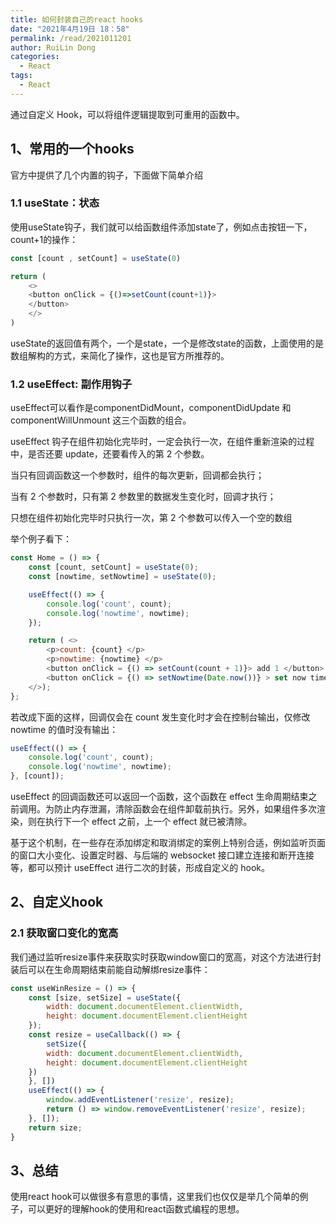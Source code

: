 ```yaml
---
title: 如何封装自己的react hooks
date: "2021年4月19日 18：58"
permalink: /read/2021011201
author: RuiLin Dong
categories:
  - React
tags:
  - React
---
```


通过自定义 Hook，可以将组件逻辑提取到可重用的函数中。

## 1、常用的一个hooks
官方中提供了几个内置的钩子，下面做下简单介绍


### 1.1 useState：状态
使用useState钩子，我们就可以给函数组件添加state了，例如点击按钮一下，count+1的操作：
<!-- more -->
```javascript
const [count , setCount] = useState(0)

return (
    <>
    <button onClick = {()=>setCount(count+1)}>
    </button>
    </>
)
```
useState的返回值有两个，一个是state，一个是修改state的函数，上面使用的是数组解构的方式，来简化了操作，这也是官方所推荐的。

### 1.2 useEffect: 副作用钩子
useEffect可以看作是componentDidMount，componentDidUpdate 和 componentWillUnmount 这三个函数的组合。

useEffect 钩子在组件初始化完毕时，一定会执行一次，在组件重新渲染的过程中，是否还要 update，还要看传入的第 2 个参数。


当只有回调函数这一个参数时，组件的每次更新，回调都会执行；

当有 2 个参数时，只有第 2 参数里的数据发生变化时，回调才执行；

只想在组件初始化完毕时只执行一次，第 2 个参数可以传入一个空的数组

举个例子看下：

```javascript
const Home = () => {
    const [count, setCount] = useState(0);
    const [nowtime, setNowtime] = useState(0);

    useEffect(() => {
        console.log('count', count);
        console.log('nowtime', nowtime);
    });

    return ( <>
        <p>count: {count} </p>
        <p>nowtime: {nowtime} </p>
        <button onClick = {() => setCount(count + 1)}> add 1 </button>
        <button onClick = {() => setNowtime(Date.now())} > set now time </button>
    </>);
};
```
若改成下面的这样，回调仅会在 count 发生变化时才会在控制台输出，仅修改 nowtime 的值时没有输出：
```javascript
useEffect(() => {
    console.log('count', count);
    console.log('nowtime', nowtime);
}, [count]);
```
useEffect 的回调函数还可以返回一个函数，这个函数在 effect 生命周期结束之前调用。为防止内存泄漏，清除函数会在组件卸载前执行。另外，如果组件多次渲染，则在执行下一个 effect 之前，上一个 effect 就已被清除。

基于这个机制，在一些存在添加绑定和取消绑定的案例上特别合适，例如监听页面的窗口大小变化、设置定时器、与后端的 websocket 接口建立连接和断开连接等，都可以预计 useEffect 进行二次的封装，形成自定义的 hook。

## 2、自定义hook

### 2.1 获取窗口变化的宽高
我们通过监听resize事件来获取实时获取window窗口的宽高，对这个方法进行封装后可以在生命周期结束前能自动解绑resize事件：

```js
const useWinResize = () => {
    const [size, setSize] = useState({
        width: document.documentElement.clientWidth,
        height: document.documentElement.clientHeight
    });
    const resize = useCallback(() => {
        setSize({
        width: document.documentElement.clientWidth,
        height: document.documentElement.clientHeight
    })
    }, [])
    useEffect(() => {
        window.addEventListener('resize', resize);
        return () => window.removeEventListener('resize', resize);
    }, []);
    return size;
}
```

## 3、总结
使用react hook可以做很多有意思的事情，这里我们也仅仅是举几个简单的例子，可以更好的理解hook的使用和react函数式编程的思想。